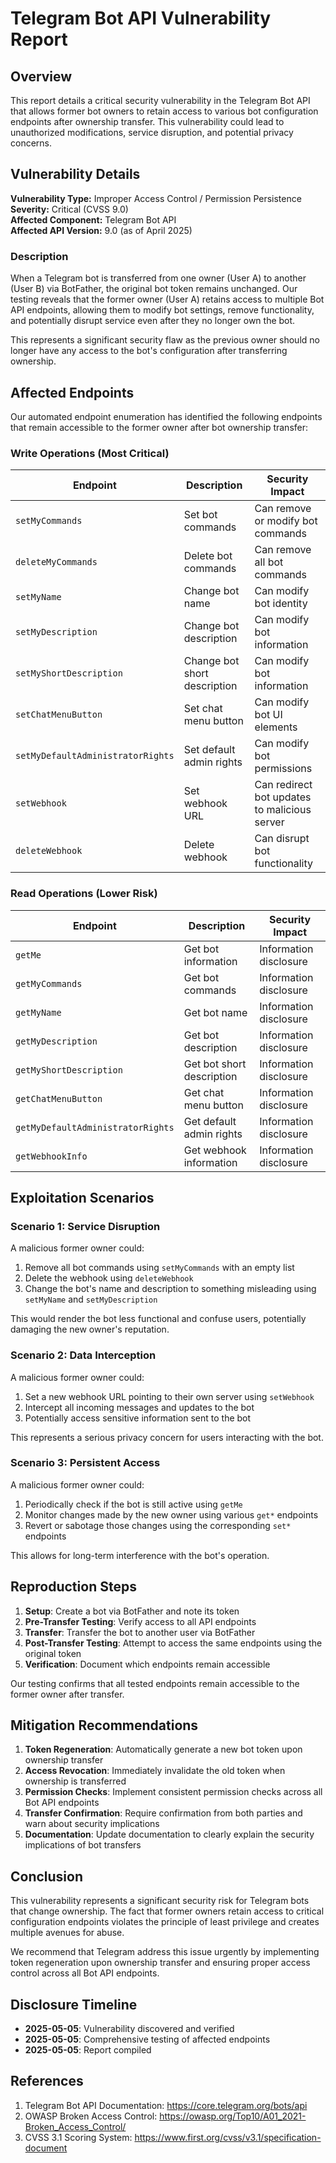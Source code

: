 # Telegram Bot API Vulnerability Report

## Overview

This report details a critical security vulnerability in the Telegram Bot API that allows former bot owners to retain access to various bot configuration endpoints after ownership transfer. This vulnerability could lead to unauthorized modifications, service disruption, and potential privacy concerns.

## Vulnerability Details

**Vulnerability Type:** Improper Access Control / Permission Persistence  
**Severity:** Critical (CVSS 9.0)  
**Affected Component:** Telegram Bot API  
**Affected API Version:** 9.0 (as of April 2025)

### Description

When a Telegram bot is transferred from one owner (User A) to another (User B) via BotFather, the original bot token remains unchanged. Our testing reveals that the former owner (User A) retains access to multiple Bot API endpoints, allowing them to modify bot settings, remove functionality, and potentially disrupt service even after they no longer own the bot.

This represents a significant security flaw as the previous owner should no longer have any access to the bot's configuration after transferring ownership.

## Affected Endpoints

Our automated endpoint enumeration has identified the following endpoints that remain accessible to the former owner after bot ownership transfer:

### Write Operations (Most Critical)

| Endpoint | Description | Security Impact |
|----------|-------------|----------------|
| `setMyCommands` | Set bot commands | Can remove or modify bot commands |
| `deleteMyCommands` | Delete bot commands | Can remove all bot commands |
| `setMyName` | Change bot name | Can modify bot identity |
| `setMyDescription` | Change bot description | Can modify bot information |
| `setMyShortDescription` | Change bot short description | Can modify bot information |
| `setChatMenuButton` | Set chat menu button | Can modify bot UI elements |
| `setMyDefaultAdministratorRights` | Set default admin rights | Can modify bot permissions |
| `setWebhook` | Set webhook URL | Can redirect bot updates to malicious server |
| `deleteWebhook` | Delete webhook | Can disrupt bot functionality |

### Read Operations (Lower Risk)

| Endpoint | Description | Security Impact |
|----------|-------------|----------------|
| `getMe` | Get bot information | Information disclosure |
| `getMyCommands` | Get bot commands | Information disclosure |
| `getMyName` | Get bot name | Information disclosure |
| `getMyDescription` | Get bot description | Information disclosure |
| `getMyShortDescription` | Get bot short description | Information disclosure |
| `getChatMenuButton` | Get chat menu button | Information disclosure |
| `getMyDefaultAdministratorRights` | Get default admin rights | Information disclosure |
| `getWebhookInfo` | Get webhook information | Information disclosure |

## Exploitation Scenarios

### Scenario 1: Service Disruption

A malicious former owner could:
1. Remove all bot commands using `setMyCommands` with an empty list
2. Delete the webhook using `deleteWebhook`
3. Change the bot's name and description to something misleading using `setMyName` and `setMyDescription`

This would render the bot less functional and confuse users, potentially damaging the new owner's reputation.

### Scenario 2: Data Interception

A malicious former owner could:
1. Set a new webhook URL pointing to their own server using `setWebhook`
2. Intercept all incoming messages and updates to the bot
3. Potentially access sensitive information sent to the bot

This represents a serious privacy concern for users interacting with the bot.

### Scenario 3: Persistent Access

A malicious former owner could:
1. Periodically check if the bot is still active using `getMe`
2. Monitor changes made by the new owner using various `get*` endpoints
3. Revert or sabotage those changes using the corresponding `set*` endpoints

This allows for long-term interference with the bot's operation.

## Reproduction Steps

1. **Setup**: Create a bot via BotFather and note its token
2. **Pre-Transfer Testing**: Verify access to all API endpoints
3. **Transfer**: Transfer the bot to another user via BotFather
4. **Post-Transfer Testing**: Attempt to access the same endpoints using the original token
5. **Verification**: Document which endpoints remain accessible

Our testing confirms that all tested endpoints remain accessible to the former owner after transfer.

## Mitigation Recommendations

1. **Token Regeneration**: Automatically generate a new bot token upon ownership transfer
2. **Access Revocation**: Immediately invalidate the old token when ownership is transferred
3. **Permission Checks**: Implement consistent permission checks across all Bot API endpoints
4. **Transfer Confirmation**: Require confirmation from both parties and warn about security implications
5. **Documentation**: Update documentation to clearly explain the security implications of bot transfers

## Conclusion

This vulnerability represents a significant security risk for Telegram bots that change ownership. The fact that former owners retain access to critical configuration endpoints violates the principle of least privilege and creates multiple avenues for abuse.

We recommend that Telegram address this issue urgently by implementing token regeneration upon ownership transfer and ensuring proper access control across all Bot API endpoints.

## Disclosure Timeline

- **2025-05-05**: Vulnerability discovered and verified
- **2025-05-05**: Comprehensive testing of affected endpoints
- **2025-05-05**: Report compiled

## References

1. Telegram Bot API Documentation: https://core.telegram.org/bots/api
2. OWASP Broken Access Control: https://owasp.org/Top10/A01_2021-Broken_Access_Control/
3. CVSS 3.1 Scoring System: https://www.first.org/cvss/v3.1/specification-document
